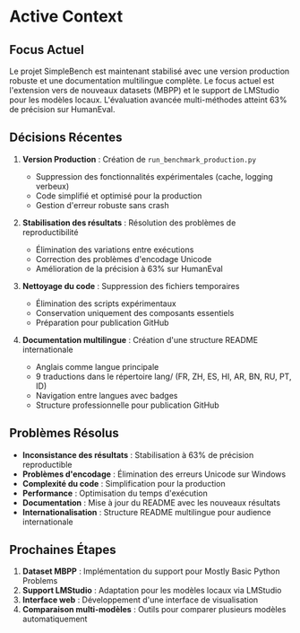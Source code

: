 # Active Context

## Focus Actuel
Le projet SimpleBench est maintenant stabilisé avec une version production robuste et une documentation multilingue complète. Le focus actuel est l'extension vers de nouveaux datasets (MBPP) et le support de LMStudio pour les modèles locaux. L'évaluation avancée multi-méthodes atteint 63% de précision sur HumanEval.

## Décisions Récentes
1. **Version Production** : Création de `run_benchmark_production.py`
   - Suppression des fonctionnalités expérimentales (cache, logging verbeux)
   - Code simplifié et optimisé pour la production
   - Gestion d'erreur robuste sans crash

2. **Stabilisation des résultats** : Résolution des problèmes de reproductibilité
   - Élimination des variations entre exécutions
   - Correction des problèmes d'encodage Unicode
   - Amélioration de la précision à 63% sur HumanEval

3. **Nettoyage du code** : Suppression des fichiers temporaires
   - Élimination des scripts expérimentaux
   - Conservation uniquement des composants essentiels
   - Préparation pour publication GitHub

4. **Documentation multilingue** : Création d'une structure README internationale
   - Anglais comme langue principale
   - 9 traductions dans le répertoire lang/ (FR, ZH, ES, HI, AR, BN, RU, PT, ID)
   - Navigation entre langues avec badges
   - Structure professionnelle pour publication GitHub

## Problèmes Résolus
- **Inconsistance des résultats** : Stabilisation à 63% de précision reproductible
- **Problèmes d'encodage** : Élimination des erreurs Unicode sur Windows
- **Complexité du code** : Simplification pour la production
- **Performance** : Optimisation du temps d'exécution
- **Documentation** : Mise à jour du README avec les nouveaux résultats
- **Internationalisation** : Structure README multilingue pour audience internationale

## Prochaines Étapes
1. **Dataset MBPP** : Implémentation du support pour Mostly Basic Python Problems
2. **Support LMStudio** : Adaptation pour les modèles locaux via LMStudio
3. **Interface web** : Développement d'une interface de visualisation
4. **Comparaison multi-modèles** : Outils pour comparer plusieurs modèles automatiquement